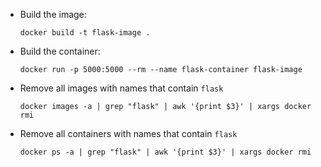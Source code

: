 - Build the image:

   `docker build -t flask-image .`



- Build the container:

   `docker run -p 5000:5000 --rm --name flask-container flask-image`



- Remove all images with names that contain `flask`

   `docker images -a | grep "flask" | awk '{print $3}' | xargs docker rmi`



- Remove all containers with names that contain `flask`

  `docker ps -a | grep "flask" | awk '{print $3}' | xargs docker rmi`

